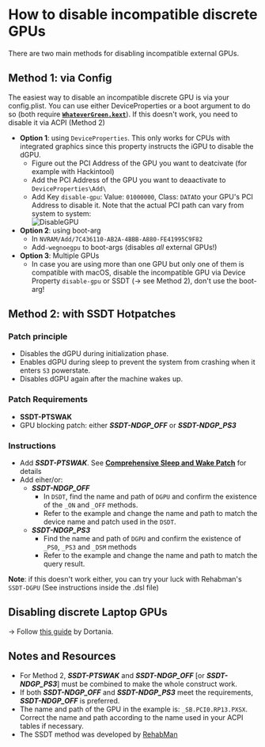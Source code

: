 # How to disable incompatible discrete GPUs

There are two main methods for disabling incompatible external GPUs.

## Method 1: via Config
The easiest way to disable an incompatible discrete GPU is via your config.plist. You can use either DeviceProperties or a boot argument to do so (both require [**`WhateverGreen.kext`**](https://github.com/acidanthera/WhateverGreen)). If this doesn't work, you need to disable it via ACPI (Method 2)

- **Option 1**: using `DeviceProperties`. This only works for CPUs with integrated graphics since this property instructs the iGPU to disable the dGPU.
	- Figure out the PCI Address of the GPU you want to deatcivate (for example with Hackintool)
	- Add the PCI Address of the GPU you want to deaactivate to `DeviceProperties\Add\`
  	- Add Key `disable-gpu`: Value: `01000000`, Class: `DATA`to your GPU's PCI Address to disable it. Note that the actual PCI path can vary from system to system:</br>![DisableGPU](https://user-images.githubusercontent.com/76865553/218483856-b3a48849-bf39-4901-b288-79f8bb5e556e.png)
- **Option 2**: using boot-arg
	- In `NVRAM/Add/7C436110-AB2A-4BBB-A880-FE41995C9F82` 
	- Add`-wegnoegpu` to boot-args (disables *all* external GPUs!)
- **Option 3**: Multiple GPUs
	- In case you are using more than one GPU but only one of them is compatible with macOS, disable the incompatible GPU via Device Property `disable-gpu` or SSDT (&rarr; see Method 2), don't use the boot-arg!

## Method 2: with SSDT Hotpatches

### Patch principle
- Disables the dGPU during initialization phase.
- Enables dGPU during sleep to prevent the system from crashing when it enters `S3` powerstate.
- Disables dGPU again after the machine wakes up.

### Patch Requirements
- **SSDT-PTSWAK**
- GPU blocking patch: either ***SSDT-NDGP_OFF*** or ***SSDT-NDGP_PS3***

### Instructions

- Add ***SSDT-PTSWAK***. See [**Comprehensive Sleep and Wake Patch**](https://github.com/5T33Z0/OC-Little-Translated/tree/main/04_Fixing_Sleep_and_Wake_Issues/PTSWAK_Sleep_and_Wake_Fix) for details
- Add eiher/or:
	- ***SSDT-NDGP_OFF***
		- In `DSDT`, find the name and path of `DGPU` and confirm the existence of the `_ON` and `_OFF` methods.
		- Refer to the example and change the name and path to match the device name and patch used in the `DSDT`.
  	- ***SSDT-NDGP_PS3***
		- Find the name and path of `DGPU` and confirm the existence of `_PS0`, `_PS3` and `_DSM` methods
		- Refer to the example and change the name and path to match the query result.

**Note**: if this doesn't work either, you can try your luck with Rehabman's `SSDT-DGPU` (See instructions inside the .dsl file)


## Disabling discrete Laptop GPUs
&rarr; Follow [this guide](https://github.com/dortania/Getting-Started-With-ACPI/blob/master/Laptops/laptop-disable.md) by Dortania.
 
## Notes and Resources

- For Method 2, ***SSDT-PTSWAK*** and ***SSDT-NDGP_OFF*** [or ***SSDT-NDGP_PS3***] must be combined to make the whole construct work.
- If both ***SSDT-NDGP_OFF*** and ***SSDT-NDGP_PS3*** meet the requirements, ***SSDT-NDGP_OFF*** is preferred.
- The name and path of the GPU in the example is: `_SB.PCI0.RP13.PXSX`. Correct the name and path according to the name used in your ACPI tables if necessary.
- The SSDT method was developed by [RehabMan](https://github.com/rehabman)
